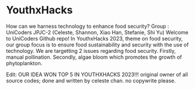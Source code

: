 # YouthxHacks
How can we harness technology to enhance food security?
Group : UniCoders JPJC-2 (Celeste, Shannon, Xiao Han, Stefanie, Shi Yu) 
Welcome to UniCoders Github repo! 
In YouthxHacks 2023, theme on food security, our group focus is to ensure food sustainability and security with the use of technology.
We are targetting 2 issues regarding food security. Firstly, manual pollination. Secondly, algae bloom which promotes the growth of phytoplankton.


Edit: OUR IDEA WON TOP 5 IN YOUTHXHACKS 2023!!!
original owner of all source codes; done and written by celeste chan. no copywrite please.
